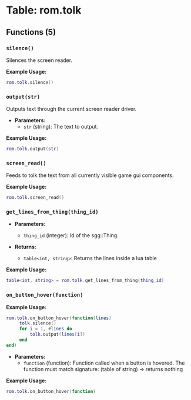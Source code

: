 # Table: rom.tolk

## Functions (5)

### `silence()`

Silences the screen reader.

**Example Usage:**
```lua
rom.tolk.silence()
```

### `output(str)`

Outputs text through the current screen reader driver.

- **Parameters:**
  - `str` (string): The text to output.

**Example Usage:**
```lua
rom.tolk.output(str)
```

### `screen_read()`

Feeds to tolk the text from all currently visible game gui components.

**Example Usage:**
```lua
rom.tolk.screen_read()
```

### `get_lines_from_thing(thing_id)`

- **Parameters:**
  - `thing_id` (integer): Id of the sgg::Thing.

- **Returns:**
  - `table<int, string>`: Returns the lines inside a lua table

**Example Usage:**
```lua
table<int, string> = rom.tolk.get_lines_from_thing(thing_id)
```

### `on_button_hover(function)`

**Example Usage:**

```lua
rom.tolk.on_button_hover(function(lines)
     tolk.silence()
     for i = 1, #lines do
         tolk.output(lines[i])
     end
end)
```

- **Parameters:**
  - `function` (function): Function called when a button is hovered. The function must match signature: (table of string) -> returns nothing

**Example Usage:**
```lua
rom.tolk.on_button_hover(function)
```


